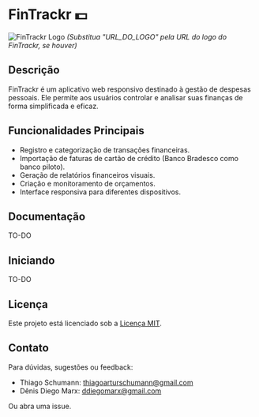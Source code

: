 # FinTrackr :dollar:

![FinTrackr Logo](URL_DO_LOGO) *(Substitua "URL_DO_LOGO" pela URL do logo do FinTrackr, se houver)*

## Descrição

FinTrackr é um aplicativo web responsivo destinado à gestão de despesas pessoais. Ele permite aos usuários controlar e analisar suas finanças de forma simplificada e eficaz.

## Funcionalidades Principais

- Registro e categorização de transações financeiras.
- Importação de faturas de cartão de crédito (Banco Bradesco como banco piloto).
- Geração de relatórios financeiros visuais.
- Criação e monitoramento de orçamentos.
- Interface responsiva para diferentes dispositivos.

## Documentação

TO-DO

## Iniciando

TO-DO

## Licença

Este projeto está licenciado sob a [Licença MIT](LICENCE).

## Contato

Para dúvidas, sugestões ou feedback:
- Thiago Schumann: [thiagoarturschumann@gmail.com](mailto:thiagoarturschumann@gmail.com)
- Dênis Diego Marx: [ddiegomarx@gmail.com](mailto:ddiegomarx@gmail.com)

Ou abra uma issue.

